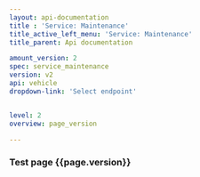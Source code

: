 ```yaml
---
layout: api-documentation
title : 'Service: Maintenance'
title_active_left_menu: 'Service: Maintenance'
title_parent: Api documentation

amount_version: 2
spec: service_maintenance
version: v2
api: vehicle
dropdown-link: 'Select endpoint'


level: 2
overview: page_version

---
```



### Test page {{page.version}}


